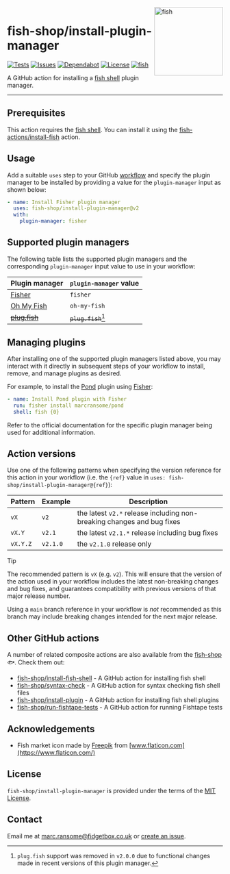 <img alt="fish" src="images/fish-market.png" width="160" align="right">

# fish-shop/install-plugin-manager

[![Tests](https://img.shields.io/github/actions/workflow/status/fish-shop/install-plugin-manager/test.yml?branch=main&color=brightgreen&label=tests)](https://github.com/fish-shop/install-plugin-manager/actions) [![Issues](https://img.shields.io/github/issues/fish-shop/install-plugin-manager)](https://github.com/fish-shop/install-plugin-manager/issues) [![Dependabot](https://img.shields.io/badge/dependabot-active-brightgreen.svg)](https://github.com/fish-shop/install-plugin-manager/network/dependencies) [![License](https://img.shields.io/badge/license-MIT-blue)](https://opensource.org/licenses/mit-license.php) [![fish](https://img.shields.io/badge/fish-3.2.2-blue)](https://fishshell.com)

A GitHub action for installing a [fish shell](https://fishshell.com) plugin manager.

<hr>

## Prerequisites

This action requires the [fish shell](https://fishshell.com). You can install it using the [fish-actions/install-fish](https://github.com/fish-actions/install-fish) action.

## Usage

Add a suitable `uses` step to your GitHub [workflow](https://docs.github.com/en/actions/reference/workflow-syntax-for-github-actions) and specify the plugin manager to be installed by providing a value for the `plugin-manager` input as shown below:

```yaml
- name: Install Fisher plugin manager
  uses: fish-shop/install-plugin-manager@v2
  with:
    plugin-manager: fisher
```

## Supported plugin managers

The following table lists the supported plugin managers and the corresponding `plugin-manager` input value to use in your workflow:

| Plugin manager                                         | `plugin-manager` value |
|--------------------------------------------------------|------------------------|
| [Fisher](https://github.com/jorgebucaran/fisher)       | `fisher`               |
| [Oh My Fish](https://github.com/oh-my-fish/oh-my-fish) | `oh-my-fish`           |
| ~~[plug.fish](https://github.com/kidonng/plug.fish)~~  | ~~`plug.fish`~~[^1]    |

[^1]: `plug.fish` support was removed in `v2.0.0` due to functional changes made in recent versions of this plugin manager.

## Managing plugins

After installing one of the supported plugin managers listed above, you may interact with it directly in subsequent steps of your workflow to install, remove, and manage plugins as desired.

For example, to install the [Pond](http://github.com/marcransome/pond) plugin using [Fisher](https://github.com/jorgebucaran/fisher):

```yaml
- name: Install Pond plugin with Fisher
  run: fisher install marcransome/pond
  shell: fish {0}
```

Refer to the official documentation for the specific plugin manager being used for additional information.

## Action versions

Use one of the following patterns when specifying the version reference for this action in your workflow (i.e. the `{ref}` value in `uses: fish-shop/install-plugin-manager@{ref}`):

| Pattern  | Example   | Description                                                            |
|----------|-----------|------------------------------------------------------------------------|
| `vX`     | `v2`      | the latest `v2.*` release including non-breaking changes and bug fixes |
| `vX.Y`   | `v2.1`    | the latest `v2.1.*` release including bug fixes                        |
| `vX.Y.Z` | `v2.1.0`  | the `v2.1.0` release only                                              |

> [!TIP]
> The recommended pattern is `vX` (e.g. `v2`). This will ensure that the version of the action used in your workflow includes the latest non-breaking changes and bug fixes, and guarantees compatibility with previous versions of that major release number.

Using a `main` branch reference in your workflow is _not_ recommended as this branch may include breaking changes intended for the next major release.

## Other GitHub actions

A number of related composite actions are also available from the [fish-shop](https://github.com/fish-shop) 🐟. Check them out:

* [fish-shop/install-fish-shell](https://github.com/fish-shop/install-fish-shell) - A GitHub action for installing fish shell
* [fish-shop/syntax-check](https://github.com/fish-shop/syntax-check) - A GitHub action for syntax checking fish shell files
* [fish-shop/install-plugin](https://github.com/fish-shop/install-plugin) - A GitHub action for installing fish shell plugins
* [fish-shop/run-fishtape-tests](https://github.com/fish-shop/run-fishtape-tests) - A GitHub action for running Fishtape tests

## Acknowledgements

* Fish market icon made by [Freepik](https://www.flaticon.com/authors/freepik) from [www.flaticon.com](https://www.flaticon.com/)

## License
`fish-shop/install-plugin-manager` is provided under the terms of the [MIT License](https://opensource.org/licenses/mit-license.php).

## Contact
Email me at [marc.ransome@fidgetbox.co.uk](mailto:marc.ransome@fidgetbox.co.uk) or [create an issue](https://github.com/fish-shop/install-plugin-manager/issues).
